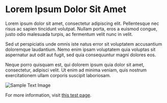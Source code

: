 # Lorem Ipsum Dolor Sit Amet

Lorem ipsum dolor sit amet, consectetur adipiscing elit. Pellentesque nec risus ac sapien tincidunt volutpat. Nullam porta, eros a euismod congue, justo odio malesuada turpis, ac fermentum velit nunc in velit.

Sed ut perspiciatis unde omnis iste natus error sit voluptatem accusantium doloremque laudantium. Nemo enim ipsam voluptatem quia voluptas sit aspernatur aut odit aut fugit, sed quia consequuntur magni dolores eos.

Neque porro quisquam est, qui dolorem ipsum quia dolor sit amet, consectetur, adipisci velit. Ut enim ad minima veniam, quis nostrum exercitationem ullam corporis suscipit laboriosam.

![Sample Text Image](text.jpg)

For more information, visit [this test page](https://example.com).
